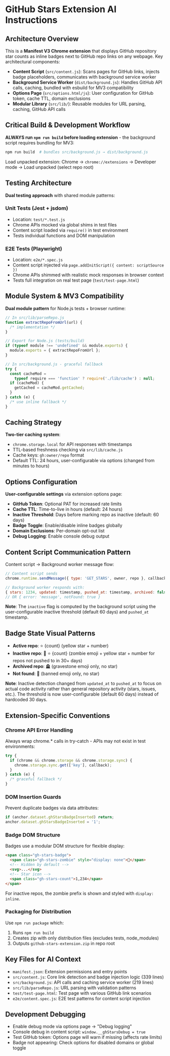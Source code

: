 # GitHub Stars Extension AI Instructions

## Architecture Overview

This is a **Manifest V3 Chrome extension** that displays GitHub repository star counts as inline badges next to GitHub repo links on any webpage. Key architectural components:

- **Content Script** (`src/content.js`): Scans pages for GitHub links, injects badge placeholders, communicates with background service worker
- **Background Service Worker** (`dist/background.js`): Handles GitHub API calls, caching, bundled with esbuild for MV3 compatibility
- **Options Page** (`src/options.html/js`): User configuration for GitHub token, cache TTL, domain exclusions
- **Modular Library** (`src/lib/`): Reusable modules for URL parsing, caching, GitHub API calls

## Critical Build & Development Workflow

**ALWAYS run `npm run build` before loading extension** - the background script requires bundling for MV3:

```bash
npm run build  # bundles src/background.js → dist/background.js
```

Load unpacked extension: Chrome → `chrome://extensions` → Developer mode → Load unpacked (select repo root)

## Testing Architecture

**Dual testing approach** with shared module patterns:

### Unit Tests (Jest + jsdom)

- Location: `test/*.test.js`
- Chrome APIs mocked via global shims in test files
- Content script loaded via `require()` in test environment
- Tests individual functions and DOM manipulation

### E2E Tests (Playwright)

- Location: `e2e/*.spec.js`
- Content script injected via `page.addInitScript({ content: scriptSource })`
- Chrome APIs shimmed with realistic mock responses in browser context
- Tests full integration on real test page (`test/test-page.html`)

## Module System & MV3 Compatibility

**Dual module pattern** for Node.js tests + browser runtime:

```javascript
// In src/lib/parseRepo.js
function extractRepoFromUrl(url) {
  /* implementation */
}

// Export for Node.js (tests/build)
if (typeof module !== 'undefined' && module.exports) {
  module.exports = { extractRepoFromUrl };
}

// In src/background.js - graceful fallback
try {
  const cacheMod =
    typeof require === 'function' ? require('./lib/cache') : null;
  if (cacheMod) {
    getCached = cacheMod.getCached;
  }
} catch (e) {
  /* use inline fallback */
}
```

## Caching Strategy

**Two-tier caching system**:

- `chrome.storage.local` for API responses with timestamps
- TTL-based freshness checking via `src/lib/cache.js`
- Cache keys: `gh:owner/repo` format
- Default TTL: 24 hours, user-configurable via options (changed from minutes to hours)

## Options Configuration

**User-configurable settings** via extension options page:

- **GitHub Token**: Optional PAT for increased rate limits
- **Cache TTL**: Time-to-live in hours (default: 24 hours)
- **Inactive Threshold**: Days before marking repo as inactive (default: 60 days)
- **Badge Toggle**: Enable/disable inline badges globally
- **Domain Exclusions**: Per-domain opt-out list
- **Debug Logging**: Enable console debug output

## Content Script Communication Pattern

Content script → Background worker message flow:

```javascript
// Content script sends
chrome.runtime.sendMessage({ type: 'GET_STARS', owner, repo }, callback);

// Background worker responds with:
{ stars: 1234, updated: timestamp, pushed_at: timestamp, archived: false, inactive: boolean }
// OR { error: 'message', notFound: true }
```

**Note**: The `inactive` flag is computed by the background script using the user-configurable inactive threshold (default 60 days) and `pushed_at` timestamp.

## Badge State Visual Patterns

- **Active repo**: ⭐ {count} (yellow star + number)
- **Inactive repo**: 🧟 ⭐ {count} (zombie emoji + yellow star + number for repos not pushed to in 30+ days)
- **Archived repo**: 🪦 (gravestone emoji only, no star)
- **Not found**: 🚫 (banned emoji only, no star)

**Note**: Inactive detection changed from `updated_at` to `pushed_at` to focus on actual code activity rather than general repository activity (stars, issues, etc.). The threshold is now user-configurable (default 60 days) instead of hardcoded 30 days.

## Extension-Specific Conventions

### Chrome API Error Handling

Always wrap chrome.\* calls in try-catch - APIs may not exist in test environments:

```javascript
try {
  if (chrome && chrome.storage && chrome.storage.sync) {
    chrome.storage.sync.get(['key'], callback);
  }
} catch (e) {
  /* graceful fallback */
}
```

### DOM Insertion Guards

Prevent duplicate badges via data attributes:

```javascript
if (anchor.dataset.ghStarsBadgeInserted) return;
anchor.dataset.ghStarsBadgeInserted = '1';
```

### Badge DOM Structure

Badges use a modular DOM structure for flexible display:

```html
<span class="gh-stars-badge">
  <span class="gh-stars-zombie" style="display: none">🧟</span>
  <!-- Hidden by default -->
  <svg>...</svg>
  <!-- Star icon -->
  <span class="gh-stars-count">1,234</span>
</span>
```

For inactive repos, the zombie prefix is shown and styled with `display: inline`.

### Packaging for Distribution

Use `npm run package` which:

1. Runs `npm run build`
2. Creates zip with only distribution files (excludes tests, node_modules)
3. Outputs `github-stars-extension.zip` in repo root

## Key Files for AI Context

- `manifest.json`: Extension permissions and entry points
- `src/content.js`: Core link detection and badge injection logic (339 lines)
- `src/background.js`: API calls and caching service worker (219 lines)
- `src/lib/parseRepo.js`: URL parsing with validation patterns
- `test/test-page.html`: Test page with various GitHub link scenarios
- `e2e/content.spec.js`: E2E test patterns for content script injection

## Development Debugging

- Enable debug mode via options page → "Debug logging"
- Console debug in content script: `window.__ghStarsDebug = true`
- Test GitHub token: Options page will warn if missing (affects rate limits)
- Badge not appearing: Check options for disabled domains or global toggle
